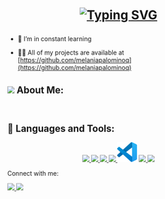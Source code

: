 

<h1 align="center">
	
[![Typing SVG](https://readme-typing-svg.herokuapp.com?size=29&duration=4000&color=6F8EE3&lines=Hi+%F0%9F%91%8B%2C+I'm+Melania+Palomino+;%F0%9F%91%A9%E2%80%8D%F0%9F%92%BB++Welcome+to+my+repository+)](https://git.io/typing-svg)
</h1>


- 🌱 I’m in constant learning 

- 👨‍💻 All of my projects are available at [https://github.com/melaniapalominoq](https://github.com/melaniapalominoq)


## <img src="https://raw.githubusercontent.com/melaniapalominoq/melaniapalominoq/main/wave.gif" width="30"> About Me: 

<span align="left">
 
```
	
```
</span>
  




## 🚀 Languages and Tools:


<p align="center"> 
    <a href="https://developer.mozilla.org/en-US/docs/Web/JavaScript" target="_blank"> <img src="https://img.icons8.com/color/48/000000/javascript.png"/> </a> 
    <a href="https://www.w3.org/html/" target="_blank"> <img src="https://img.icons8.com/color/48/000000/html-5.png"/> </a> 
    <a href="https://www.w3schools.com/css/" target="_blank"> <img src="https://img.icons8.com/color/48/000000/css3.png"/> </a>
    <a href="https://firebase.google.com/" target="_blank"> <img src="https://img.icons8.com/color/48/000000/firebase.png"/> </a> 
    <a href="https://vscode.dev/" target="_blank"> <img src="https://github.com/devicons/devicon/blob/master/icons/vscode/vscode-original.svg" width="45" height="45"/></a>
    <a href="https://www.figma.com/" target="_blank"> <img src="https://img.icons8.com/office/45/000000/figma.png"/> </a>
    <a href="https://git-scm.com/" target="_blank"> <img src="https://img.icons8.com/color/48/000000/git.png"/> </a>
	
	
	

     
</p

 
 ## Connect with me:
  

 
<p align="center">

<a href = "https://www.linkedin.com/in/aniapalominoq/"> <img src="https://img.icons8.com/fluent/48/000000/linkedin.png"/> </a>
<a href = "mailto:melaniapalominoq@gmail.com"> <img src="https://img.icons8.com/color/48/000000/gmail-new.png"/> </a>

</p>

												   
	

